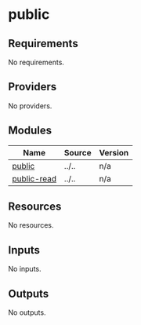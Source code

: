 # public

<!-- BEGINNING OF PRE-COMMIT-TERRAFORM DOCS HOOK -->
## Requirements

No requirements.

## Providers

No providers.

## Modules

| Name | Source | Version |
|------|--------|---------|
| <a name="module_public"></a> [public](#module\_public) | ../.. | n/a |
| <a name="module_public-read"></a> [public-read](#module\_public-read) | ../.. | n/a |

## Resources

No resources.

## Inputs

No inputs.

## Outputs

No outputs.
<!-- END OF PRE-COMMIT-TERRAFORM DOCS HOOK -->

